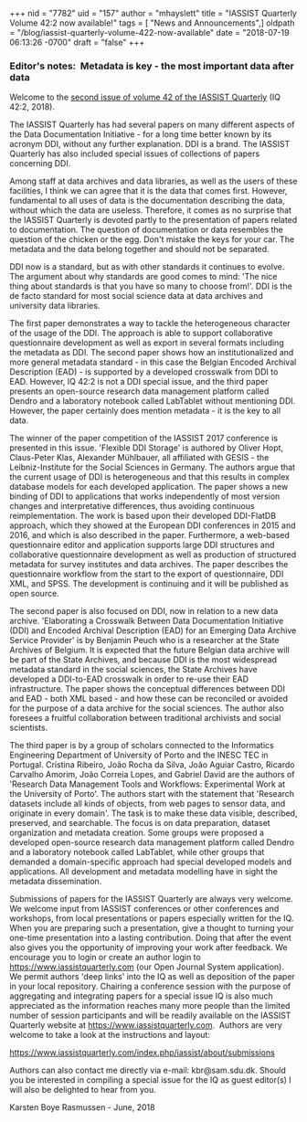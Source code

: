+++
nid = "7782"
uid = "157"
author = "mhayslett"
title = "IASSIST Quarterly Volume 42:2 now available!"
tags = [ "News and Announcements",]
oldpath = "/blog/iassist-quarterly-volume-422-now-available"
date = "2018-07-19 06:13:26 -0700"
draft = "false"
+++
### Editor\'s notes:  Metadata is key - the most important data after data

Welcome to the [second issue of volume 42 of the IASSIST
Quarterly](https://iassistquarterly.com/index.php/iassist/issue/view/3 "2")
(IQ 42:2, 2018).

The IASSIST Quarterly has had several papers on many different aspects
of the Data Documentation Initiative - for a long time better known by
its acronym DDI, without any further explanation. DDI is a brand. The
IASSIST Quarterly has also included special issues of collections of
papers concerning DDI.

Among staff at data archives and data libraries, as well as the users of
these facilities, I think we can agree that it is the data that comes
first. However, fundamental to all uses of data is the documentation
describing the data, without which the data are useless. Therefore, it
comes as no surprise that the IASSIST Quarterly is devoted partly to the
presentation of papers related to documentation. The question of
documentation or data resembles the question of the chicken or the egg.
Don\'t mistake the keys for your car. The metadata and the data belong
together and should not be separated.

DDI now is a standard, but as with other standards it continues to
evolve. The argument about why standards are good comes to mind: \'The
nice thing about standards is that you have so many to choose from!\'.
DDI is the de facto standard for most social science data at data
archives and university data libraries.

The first paper demonstrates a way to tackle the heterogeneous character
of the usage of the DDI. The approach is able to support collaborative
questionnaire development as well as export in several formats including
the metadata as DDI. The second paper shows how an institutionalized and
more general metadata standard - in this case the Belgian Encoded
Archival Description (EAD) - is supported by a developed crosswalk from
DDI to EAD. However, IQ 42:2 is not a DDI special issue, and the third
paper presents an open-source research data management platform called
Dendro and a laboratory notebook called LabTablet without mentioning
DDI. However, the paper certainly does mention metadata - it is the key
to all data.

The winner of the paper competition of the IASSIST 2017 conference is
presented in this issue. \'Flexible DDI Storage\' is authored by Oliver
Hopt, Claus-Peter Klas, Alexander Mühlbauer, all affiliated with GESIS -
the Leibniz-Institute for the Social Sciences in Germany. The authors
argue that the current usage of DDI is heterogeneous and that this
results in complex database models for each developed application. The
paper shows a new binding of DDI to applications that works
independently of most version changes and interpretative differences,
thus avoiding continuous reimplementation. The work is based upon their
developed DDI-FlatDB approach, which they showed at the European DDI
conferences in 2015 and 2016, and which is also described in the paper.
Furthermore, a web-based questionnaire editor and application supports
large DDI structures and collaborative questionnaire development as well
as production of structured metadata for survey institutes and data
archives. The paper describes the questionnaire workflow from the start
to the export of questionnaire, DDI XML, and SPSS. The development is
continuing and it will be published as open source. 

The second paper is also focused on DDI, now in relation to a new data
archive. \'Elaborating a Crosswalk Between Data Documentation Initiative
(DDI) and Encoded Archival Description (EAD) for an Emerging Data
Archive Service Provider\' is by Benjamin Peuch who is a researcher at
the State Archives of Belgium. It is expected that the future Belgian
data archive will be part of the State Archives, and because DDI is the
most widespread metadata standard in the social sciences, the State
Archives have developed a DDI-to-EAD crosswalk in order to re-use their
EAD infrastructure. The paper shows the conceptual differences between
DDI and EAD - both XML based - and how these can be reconciled or
avoided for the purpose of a data archive for the social sciences. The
author also foresees a fruitful collaboration between traditional
archivists and social scientists.

The third paper is by a group of scholars connected to the Informatics
Engineering Department of University of Porto and the INESC TEC in
Portugal. Cristina Ribeiro, João Rocha da Silva, João Aguiar Castro,
Ricardo Carvalho Amorim, João Correia Lopes, and Gabriel David are the
authors of \'Research Data Management Tools and Workflows: Experimental
Work at the University of Porto\'. The authors start with the statement
that \'Research datasets include all kinds of objects, from web pages to
sensor data, and originate in every domain\'. The task is to make these
data visible, described, preserved, and searchable. The focus is on data
preparation, dataset organization and metadata creation. Some groups
were proposed a developed open-source research data management platform
called Dendro and a laboratory notebook called LabTablet, while other
groups that demanded a domain-specific approach had special developed
models and applications. All development and metadata modelling have in
sight the metadata dissemination.

Submissions of papers for the IASSIST Quarterly are always very welcome.
We welcome input from IASSIST conferences or other conferences and
workshops, from local presentations or papers especially written for the
IQ. When you are preparing such a presentation, give a thought to
turning your one-time presentation into a lasting contribution. Doing
that after the event also gives you the opportunity of improving your
work after feedback. We encourage you to login or create an author login
to <https://www.iassistquarterly.com> (our Open Journal System
application). We permit authors \'deep links\' into the IQ as well as
deposition of the paper in your local repository. Chairing a conference
session with the purpose of aggregating and integrating papers for a
special issue IQ is also much appreciated as the information reaches
many more people than the limited number of session participants and
will be readily available on the IASSIST Quarterly website at
<https://www.iassistquarterly.com>.  Authors are very welcome to take a
look at the instructions and layout:

<https://www.iassistquarterly.com/index.php/iassist/about/submissions>

Authors can also contact me directly via e-mail: kbr\@sam.sdu.dk. Should
you be interested in compiling a special issue for the IQ as guest
editor(s) I will also be delighted to hear from you.

Karsten Boye Rasmussen - June, 2018
